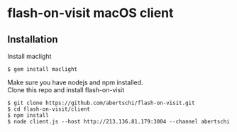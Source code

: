 # flash-on-visit macOS client

## Installation

Install maclight
```
$ gem install maclight
```
Make sure you have nodejs and npm installed.  
Clone this repo and install flash-on-visit
```
$ git clone https://github.com/abertschi/flash-on-visit.git
$ cd flash-on-visit/client
$ npm install
$ node client.js --host http://213.136.81.179:3004 --channel abertschi
```



